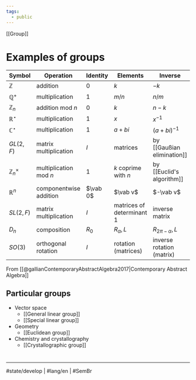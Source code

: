 ```yaml
---
tags:
  - public
---
```

[[Group]]
# Examples of groups

| Symbol                  | Operation              | Identity | Elements                  | Inverse                    | Abelian |
| ----------------------- | ---------------------- | -------- | ------------------------- | -------------------------- | ------- |
| $\mathbb Z$             | addition               | 0        | $k$                       | $-k$                       | yes     |
| $\mathbb{Q}^+$          | multiplication         | 1        | $m/n$                     | $n/m$                      | yes     |
| $\mathbb{Z}_{n}$        | addition mod $n$       | 0        | $k$                       | $n-k$                      | yes     |
| $\mathbb{R}^\star$      | multiplication         | 1        | $x$                       | $x^{-1}$                   | yes     |
| $\mathbb{C}^\star$      | multiplication         | 1        | $a + bi$                  | $(a+bi)^{-1}$              | yes     |
| $GL(2,F)$               | matrix multiplication  | $I$      | matrices                  | by [[Gaußian elimination]] | no      |
| $\mathbb{Z}_{n}^\times$ | multiplication mod $n$ | 1        | $k$ coprime with $n$      | by [[Euclid's algorithm]]  | yes     |
| $\mathbb{R}^n$          | componentwise addition | $\vab 0$ | $\vab v$                  | $-\vab v$                  | yes     |
| $SL(2,F)$               | matrix multiplication  | $I$      | matrices of determinant 1 | inverse matrix             | yes     |
| $D_{n}$                 | composition            | $R_{0}$  | $R_{\alpha}, L$           | $R_{2\pi-\alpha}, L$       | no      |
| $SO(3)$                 | orthogonal rotation    | $I$      | rotation (matrices)       | inverse rotation (matrix)  |         |

From [[@gallianContemporaryAbstractAlgebra2017|Contemporary Abstract Algebra]]


## Particular groups

- Vector space
  - [[General linear group]]
  - [[Special linear group]]
- Geometry
  - [[Euclidean group]]
- Chemistry and crystallography
  - [[Crystallographic group]]


#
---
#state/develop | #lang/en | #SemBr
